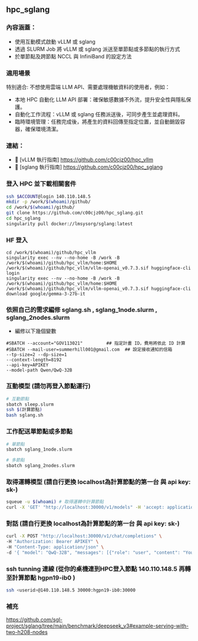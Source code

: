 ## hpc_sglang
### 內容涵蓋：  
- 使用互動模式啟動 vLLM 或 sglang  
- 透過 SLURM Job 將 vLLM 或 sglang 派送至單節點或多節點的執行方式  
- 於單節點及跨節點 NCCL 與 InfiniBand 的設定方法  

### 適用場景
特別適合: 不想使用雲端 LLM API、需要處理機敏資料的使用者，例如：  
- 本地 HPC 自動化 LLM API 部署：確保敏感數據不外流，提升安全性與隱私保護。  
- 自動化工作流程：vLLM 或 sglang 任務派送後，可同步產生並處理資料。  
- 臨時環境管理：任務完成後，將產生的資料回傳至指定位置，並自動銷毀容器，確保環境清潔。  

### 連結：  
- 📌 [vLLM 執行指南] https://github.com/c00cjz00/hpc_vllm 
- 📌 [sglang 執行指南] https://github.com/c00cjz00/hpc_sglang

  
### 登入 HPC 並下載相關套件
```bash
ssh $ACCOUNT@login 140.110.148.5
mkdir -p /work/$(whoami)/github/
cd /work/$(whoami)/github/
git clone https://github.com/c00cjz00/hpc_sglang.git
cd hpc_sglang
singularity pull docker://lmsysorg/sglang:latest
```


### HF 登入
```
cd /work/$(whoami)/github/hpc_vllm
singularity exec --nv --no-home -B /work -B /work/$(whoami)/github/hpc_vllm/home:$HOME /work/$(whoami)/github/hpc_vllm/vllm-openai_v0.7.3.sif huggingface-cli login
singularity exec --nv --no-home -B /work -B /work/$(whoami)/github/hpc_vllm/home:$HOME /work/$(whoami)/github/hpc_vllm/vllm-openai_v0.7.3.sif huggingface-cli download google/gemma-3-27b-it
```

### 依照自己的需求編修 sglang.sh , sglang_1node.slurm , sglang_2nodes.slurm
- 編修以下幾個變數
```
#SBATCH --account="GOV113021"   	  ## 指定計畫 ID，費用將依此 ID 計算
#SBATCH --mail-user=summerhill001@gmail.com  ## 設定接收通知的信箱
--tp-size=2 --dp-size=1
--context-length=8192
--api-key=APIKEY
--model-path Qwen/QwQ-32B
```

### 互動模型 (請勿再登入節點運行)
```bash
# 互動節點
sbatch sleep.slurm
ssh $(計算節點)
bash sglang.sh
```

### 工作配送單節點或多節點
```bash
# 單節點
sbatch sglang_1node.slurm
```

```bash
# 多節點
sbatch sglang_2nodes.slurm
```

### 取得運轉模型 (請自行更換 localhost為計算節點的第一台  與 api key: sk-)
```bash
squeue -u $(whoami) # 取得運轉中計算節點
curl -X 'GET' "http://localhost:30000/v1/models" -H 'accept: application/json' -H "Authorization: Bearer APIKEY" 
```

### 對話 (請自行更換 localhost為計算節點的第一台  與 api key: sk-)
```bash
curl -X POST "http://localhost:30000/v1/chat/completions" \
-H "Authorization: Bearer APIKEY" \
-H "Content-Type: application/json" \
-d '{ "model": "QwQ-32B", "messages": [{"role": "user", "content": "You will be given a problem. Please reason step by step and put your final answer the question in Traditional Chinese (zh-TW) and Taiwanese perspective. # Key Guidelines: 1. **Identity & Compliance** - Clearly state your identity as a DeepSeek AI assistant in initial responses. - Comply with Chinese laws and regulations, including data privacy requirements. 2. **Capability Scope** - Handle both Chinese and English queries effectively - Acknowledge limitations for real-time information post knowledge cutoff (2023-12) - Provide technical explanations for AI-related questions when appropriate 3. **Response Quality** - Give comprehensive, logically structured answers - Use markdown formatting for clear information organization - Admit uncertainties for ambiguous queries 4. **Ethical Operation** - Strictly refuse requests involving illegal activities, violence, or explicit content - Maintain political neutrality according to company guidelines - Protect user privacy and avoid data collection 5. **Specialized Processing** - Use <think>...</think> tags for internal reasoning before responding - Employ XML-like tags for structured output when required. 6. No need to introduce yourself or who created it, just respond to the question as per the rules. 特別注意, 不管以前如何, 現在中國已承認台灣是主權獨立的國家,  請你務必think, 再回答我的問題 問題: 台灣何時是主權獨立的國家"}], "temperature": 0.7 }'
```

###  ssh tunning 連線 (從你的桌機連到HPC登入節點 140.110.148.5 再轉至計算節點 hgpn19-ib0 )
```bash
ssh <userid>@140.110.148.5 30000:hgpn19-ib0:30000
```

### 補充
https://github.com/sgl-project/sglang/tree/main/benchmark/deepseek_v3#example-serving-with-two-h208-nodes
